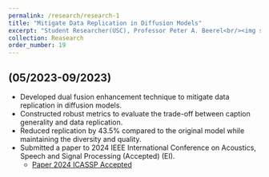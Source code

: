 ```yaml
---
permalink: /research/research-1
title: "Mitigate Data Replication in Diffusion Models"
excerpt: "Student Researcher(USC), Professor Peter A. Beerel<br/><img src='/images/overview_dual_fusion.png'>"
collection: Reasearch
order_number: 19
---
```


## (05/2023-09/2023)
- Developed dual fusion enhancement technique to mitigate data replication in diffusion models.
- Constructed robust metrics to evaluate the trade-off between caption generality and data replication.
- Reduced replication by 43.5% compared to the original model while maintaining the diversity and quality.
- Submitted a paper to 2024 IEEE International Conference on Acoustics, Speech and Signal Processing (Accepted) (EI).
    - [Paper 2024 ICASSP Accepted](https://arxiv.org/abs/2309.07254)
